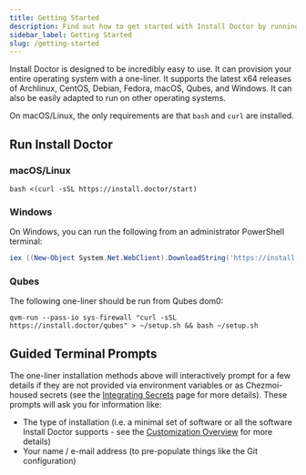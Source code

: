 ```yaml
---
title: Getting Started
description: Find out how to get started with Install Doctor by running a one-liner that will transform your device into the ultimate productivity machine.
sidebar_label: Getting Started
slug: /getting-started
---
```


Install Doctor is designed to be incredibly easy to use. It can provision your entire operating system with a one-liner. It supports the latest x64 releases of Archlinux, CentOS, Debian, Fedora, macOS, Qubes, and Windows. It can also be easily adapted to run on other operating systems.

On macOS/Linux, the only requirements are that `bash` and `curl` are installed.

## Run Install Doctor

### macOS/Linux

```shell
bash <(curl -sSL https://install.doctor/start)
```

### Windows

On Windows, you can run the following from an administrator PowerShell terminal:

```powershell
iex ((New-Object System.Net.WebClient).DownloadString('https://install.doctor/windows'))
```

### Qubes

The following one-liner should be run from Qubes dom0:

```shell
qvm-run --pass-io sys-firewall "curl -sSL https://install.doctor/qubes" > ~/setup.sh && bash ~/setup.sh
```

## Guided Terminal Prompts

The one-liner installation methods above will interactively prompt for a few details if they are not provided via environment variables or as Chezmoi-housed secrets (see the [Integrating Secrets](/docs/customization/secrets) page for more details). These prompts will ask you for information like:

* The type of installation (i.e. a minimal set of software or all the software Install Doctor supports - see the [Customization Overview](/docs/customization) for more details)
* Your name / e-mail address (to pre-populate things like the Git configuration)
